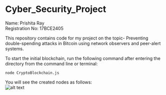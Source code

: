 # Cyber_Security_Project
Name: Prishita Ray  
Registration No: 17BCE2405

This repository contains code for my project on the topic- Preventing double-spending attacks in Bitcoin using network observers and peer-alert systems. 

To start the initial blockchain, run the following command after entering the directory from the command line or terminal:  

```node CryptoBlockchain.js```

You will see the created nodes as follows:  
![alt text](https://github.com/PRISHIta123/Cyber_Security_Project/blob/master/bc.JPG)

